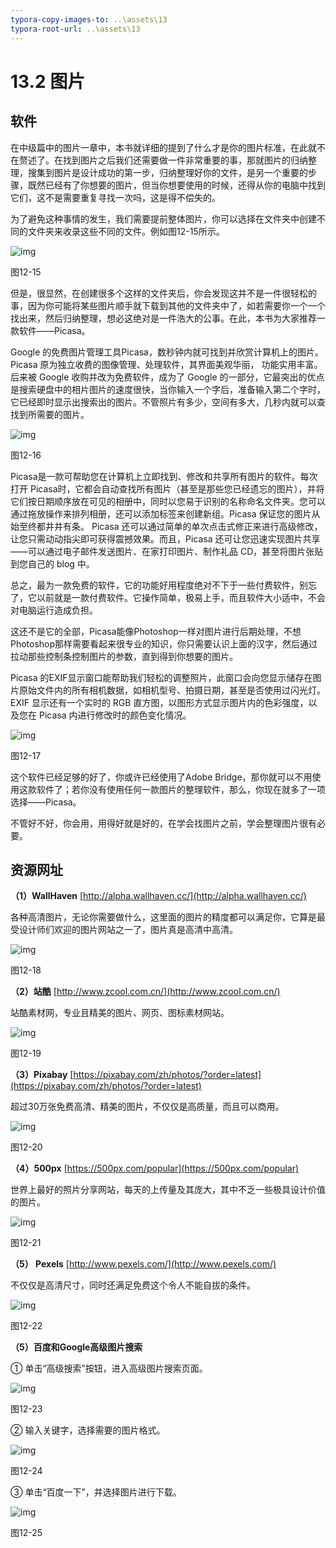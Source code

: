 ```yaml
---
typora-copy-images-to: ..\assets\13
typora-root-url: ..\assets\13
---
```


# 13.2  图片

## **软件**

在中级篇中的图片一章中，本书就详细的提到了什么才是你的图片标准，在此就不在赘述了。在找到图片之后我们还需要做一件非常重要的事，那就图片的归纳整理，搜集到图片是设计成功的第一步，归纳整理好你的文件，是另一个重要的步骤，既然已经有了你想要的图片，但当你想要使用的时候，还得从你的电脑中找到它们，这不是需要重复寻找一次吗，这是得不偿失的。

为了避免这种事情的发生，我们需要提前整体图片，你可以选择在文件夹中创建不同的文件夹来收录这些不同的文件。例如图12-15所示。

![img](../../.gitbook/assets/image015%20%2823%29.jpg)

图12-15

但是，很显然，在创建很多个这样的文件夹后，你会发现这并不是一件很轻松的事，因为你可能将某些图片顺手就下载到其他的文件夹中了，如若需要你一个一个找出来，然后归纳整理，想必这绝对是一件浩大的公事。在此，本书为大家推荐一款软件——Picasa。

Google 的免费图片管理工具Picasa，数秒钟内就可找到并欣赏计算机上的图片。 Picasa 原为独立收费的图像管理、处理软件，其界面美观华丽， 功能实用丰富。后来被 Google 收购并改为免费软件，成为了 Google 的一部分，它最突出的优点是搜索硬盘中的相片图片的速度很快，当你输入一个字后，准备输入第二个字时，它已经即时显示出搜索出的图片。不管照片有多少，空间有多大，几秒内就可以查找到所需要的图片。

![img](../../.gitbook/assets/image016%20%2813%29.jpg)

图12-16

Picasa是一款可帮助您在计算机上立即找到、修改和共享所有图片的软件。每次打开 Picasa时，它都会自动查找所有图片（甚至是那些您已经遗忘的图片），并将它们按日期顺序放在可见的相册中，同时以您易于识别的名称命名文件夹。您可以通过拖放操作来排列相册，还可以添加标签来创建新组。Picasa 保证您的图片从始至终都井井有条。 Picasa 还可以通过简单的单次点击式修正来进行高级修改，让您只需动动指尖即可获得震撼效果。而且，Picasa 还可让您迅速实现图片共享——可以通过电子邮件发送图片、在家打印图片、制作礼品 CD，甚至将图片张贴到您自己的 blog 中。

总之，最为一款免费的软件，它的功能好用程度绝对不下于一些付费软件，别忘了，它以前就是一款付费软件。它操作简单，极易上手，而且软件大小适中，不会对电脑运行造成负担。

这还不是它的全部，Picasa能像Photoshop一样对图片进行后期处理，不想Photoshop那样需要看起来很专业的知识，你只需要认识上面的汉字，然后通过拉动那些控制条控制图片的参数，直到得到你想要的图片。

Picasa 的EXIF显示窗口能帮助我们轻松的调整照片，此窗口会向您显示储存在图片原始文件内的所有相机数据，如相机型号、拍摄日期，甚至是否使用过闪光灯。EXIF 显示还有一个实时的 RGB 直方图，以图形方式显示图片内的色彩强度，以及您在 Picasa 内进行修改时的颜色变化情况。

![img](../../.gitbook/assets/image017%20%289%29.jpg)

图12-17

这个软件已经足够的好了，你或许已经使用了Adobe Bridge，那你就可以不用使用这款软件了；若你没有使用任何一款图片的整理软件，那么，你现在就多了一项选择——Picasa。

不管好不好，你会用，用得好就是好的，在学会找图片之前，学会整理图片很有必要。

## **资源网址**

**（1）WallHaven** [http://alpha.wallhaven.cc/](http://alpha.wallhaven.cc/)

各种高清图片，无论你需要做什么，这里面的图片的精度都可以满足你，它算是最受设计师们欢迎的图片网站之一了，图片真是高清中高清。

![img](../../.gitbook/assets/image018%20%285%29.jpg)

图12-18

**（2）站酷** [http://www.zcool.com.cn/](http://www.zcool.com.cn/)

站酷素材网，专业且精美的图片、网页、图标素材网站。

![img](../../.gitbook/assets/image019%20%2817%29.jpg)

图12-19

**（3）Pixabay** [https://pixabay.com/zh/photos/?order=latest](https://pixabay.com/zh/photos/?order=latest)

超过30万张免费高清、精美的图片，不仅仅是高质量，而且可以商用。

![img](../../.gitbook/assets/image020%20%2826%29.jpg)

图12-20

**（4）500px** [https://500px.com/popular](https://500px.com/popular)

世界上最好的照片分享网站，每天的上传量及其庞大，其中不乏一些极具设计价值的图片。

![img](../../.gitbook/assets/image021%20%2814%29.jpg)

图12-21

**（5） Pexels** [http://www.pexels.com/](http://www.pexels.com/)

不仅仅是高清尺寸，同时还满足免费这个令人不能自拔的条件。

![img](../../.gitbook/assets/image022%20%282%29.jpg)

图12-22

**（5）百度和Google高级图片搜索**

① 单击“高级搜索”按钮，进入高级图片搜索页面。

![img](../../.gitbook/assets/image023%20%2827%29.jpg)

图12-23

② 输入关键字，选择需要的图片格式。

![img](../../.gitbook/assets/image024%20%2815%29.jpg)

图12-24

③ 单击“百度一下”，并选择图片进行下载。

![img](../../.gitbook/assets/image025%20%2825%29.jpg)

图12-25

